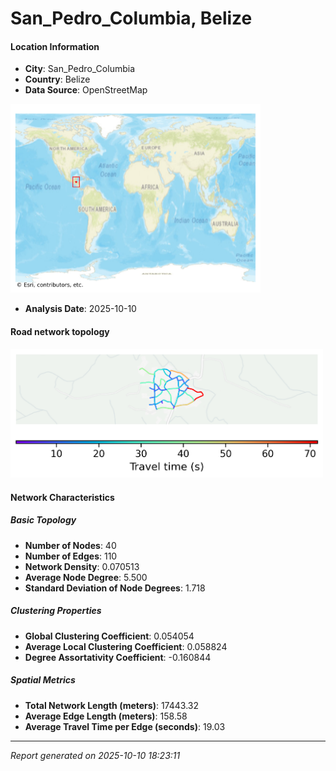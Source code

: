 # San_Pedro_Columbia, Belize

#### Location Information

- **City**: San_Pedro_Columbia
- **Country**: Belize
- **Data Source**: OpenStreetMap
<img src="San_Pedro_Columbia_location.png" alt="San_Pedro_Columbia Location Map" width="400" />

- **Analysis Date**: 2025-10-10

#### Road network topology

<img src="San_Pedro_Columbia_network_map.png" alt="San_Pedro_Columbia Road Network Map" width="500"/>

#### Network Characteristics

##### Basic Topology

- **Number of Nodes**: 40
- **Number of Edges**: 110
- **Network Density**: 0.070513
- **Average Node Degree**: 5.500
- **Standard Deviation of Node Degrees**: 1.718

##### Clustering Properties

- **Global Clustering Coefficient**: 0.054054
- **Average Local Clustering Coefficient**: 0.058824
- **Degree Assortativity Coefficient**: -0.160844

##### Spatial Metrics

- **Total Network Length (meters)**: 17443.32
- **Average Edge Length (meters)**: 158.58
- **Average Travel Time per Edge (seconds)**: 19.03

---
*Report generated on 2025-10-10 18:23:11*
